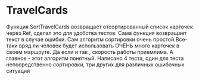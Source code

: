 # TravelCards
Функция SortTravelCards возвращает отсортированный список карточек через Ref, сделал это для удобства тестов. Сама функция возвращает текст в случае ошибки.
Сам алгоритм сортировки очень простой.Все-таки вряд ли человек будет использовать ОЧЕНЬ много карточек в своем маршруте. Да если и так , скорость работы приемлима. А главное - этот алгоритм понятный.
Написано 4 теста, один для теста непосредственно сортировки, три других для различных ошибочных ситуаций
